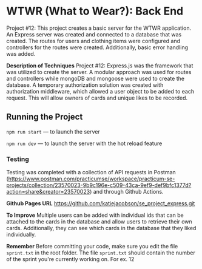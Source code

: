 # WTWR (What to Wear?): Back End

Project #12: This project creates a basic server for the WTWR application. An Express server was created and connected to a database that was created. The routes for users and clothing items were configured and controllers for the routes were created. Additionally, basic error handling was added.

**Description of Techniques**
Project #12: Express.js was the framework that was utilized to create the server. A modular approach was used for routes and controllers while mongoDB and mongoose were used to create the database. A temporary authorization solution was created with authorization middleware, which allowed a user object to be added to each request. This will allow owners of cards and unique likes to be recorded.

## Running the Project

`npm run start` — to launch the server

`npm run dev` — to launch the server with the hot reload feature

### Testing

Testing was completed with a collection of API requests in Postman (https://www.postman.com/practicumse/workspace/practicum-se-projects/collection/23570023-9b9c196e-c509-43ca-9ef9-def9bfc1377d?action=share&creator=23570023) and through Github Actions.

**Github Pages URL**
https://github.com/katiejacobson/se_project_express.git

**To Improve**
Multiple users can be added with individual ids that can be attached to the cards in the database and allow users to retrieve their own cards. Additionally, they can see which cards in the database that they liked individually.

**Remember**
Before committing your code, make sure you edit the file `sprint.txt` in the root folder. The file `sprint.txt` should contain the number of the sprint you're currently working on. For ex. 12
